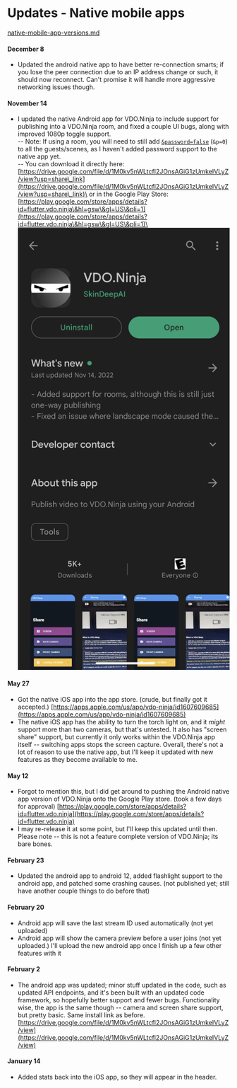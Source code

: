 # Updates - Native mobile apps

[native-mobile-app-versions.md](../steves-helper-apps/native-mobile-app-versions.md "mention")

#### December 8

* Updated the android native app to have better re-connection smarts; if you lose the peer connection due to an IP address change or such, it should now reconnect. Can't promise it will handle more aggressive networking issues though.

#### November 14

* I updated the native Android app for VDO.Ninja to include support for publishing into a VDO.Ninja room, and fixed a couple UI bugs, along with improved 1080p toggle support.\
  \-- Note: If using a room, you will need to still add [`&password=false`](../general-settings/password.md) (`&p=0`) to all the guests/scenes, as I haven't added password support to the native app yet.\
  \-- You can download it directly here: [https://drive.google.com/file/d/1M0kv5nWLtcfl2JOnsAGiG1zUmkeIVLyZ/view?usp=share\_link](https://drive.google.com/file/d/1M0kv5nWLtcfl2JOnsAGiG1zUmkeIVLyZ/view?usp=share\_link)\
  or in the Google Play Store:\
  [https://play.google.com/store/apps/details?id=flutter.vdo.ninja\&hl=gsw\&gl=US\&pli=1](https://play.google.com/store/apps/details?id=flutter.vdo.ninja\&hl=gsw\&gl=US\&pli=1)\
  ![](<../.gitbook/assets/image (6) (5).png>)&#x20;

#### May 27

* Got the native iOS app into the app store. (crude, but finally got it accepted.) [https://apps.apple.com/us/app/vdo-ninja/id1607609685](https://apps.apple.com/us/app/vdo-ninja/id1607609685)
* The native iOS app has the ability to turn the torch light on, and it _might_ support more than two cameras, but that's untested. It also has "screen share" support, but currently it only works within the VDO.Ninja app itself -- switching apps stops the screen capture. Overall, there's not a lot of reason to use the native app, but I'll keep it updated with new features as they become available to me.

#### May 12

* Forgot to mention this, but I did get around to pushing the Android native app version of VDO.Ninja onto the Google Play store. (took a few days for approval) [https://play.google.com/store/apps/details?id=flutter.vdo.ninja](https://play.google.com/store/apps/details?id=flutter.vdo.ninja)
* I may re-release it at some point, but I'll keep this updated until then. Please note -- this is not a feature complete version of VDO.Ninja; its bare bones.

#### February 23

* Updated the android app to android 12, added flashlight support to the android app, and patched some crashing causes. (not published yet; still have another couple things to do before that)

#### February 20

* Android app will save the last stream ID used automatically (not yet uploaded)
* Android app will show the camera preview before a user joins (not yet uploaded.) I'll upload the new android app once I finish up a few other features with it

#### February 2

* The android app was updated; minor stuff updated in the code, such as updated API endpoints, and it's been built with an updated code framework, so hopefully better support and fewer bugs. Functionality wise, the app is the same though -- camera and screen share support, but pretty basic. Same install link as before. [https://drive.google.com/file/d/1M0kv5nWLtcfl2JOnsAGiG1zUmkeIVLyZ/view](https://drive.google.com/file/d/1M0kv5nWLtcfl2JOnsAGiG1zUmkeIVLyZ/view)

#### January 14

* Added stats back into the iOS app, so they will appear in the header.
